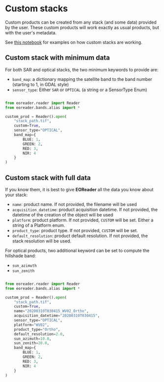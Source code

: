 # Custom stacks

Custom products can be created from any stack (and some data) provided by the user. These custom products will work
exactly as usual products, but with the user's metadata.

See [this notebook](https://eoreader.readthedocs.io/en/latest/notebooks/custom.html) for examples on how custom stacks
are working.

## Custom stack with minimum data

For both SAR and optical stacks, the two minimum keywords to provide are:

- `band_map`: a dictionary mapping the satellite band to the band number (starting to 1, in GDAL style)
- `sensor_type`: Either `SAR` or `OPTICAL` (a string or a SensorType Enum)

```python

from eoreader.reader import Reader
from eoreader.bands.alias import *

custom_prod = Reader().open(
    "stack_path.tif",
    custom=True,
    sensor_type="OPTICAL",
    band_map={
        BLUE: 1,
        GREEN: 2,
        RED: 3,
        NIR: 4
    }
)
```

## Custom stack with full data

If you know them, it is best to give **EOReader** all the data you know about your stack:

- `name`: product name. If not provided, the filename will be used
- `acquisition_datetime`: product acquisition datetime. If not provided, the datetime of the creation of the object will
  be used
- `platform`: product platform. If not provided, `CUSTOM` will be set. Either a string of a Platform enum.
- `product_type`: product type. If not provided, `CUSTOM` will be set.
- `default_resolution`: product default resolution. If not provided, the stack resolution will be used.

For optical products, two additional keyword can be set to compute the hillshade band:

- `sun_azimuth`
- `sun_zenith`

```python

from eoreader.reader import Reader
from eoreader.bands.alias import *

custom_prod = Reader().open(
    "stack_path.tif",
    custom=True,
    name="20200310T030415_WV02_Ortho",
    acquisition_datetime="20200310T030415",
    sensor_type="OPTICAL",
    platform="WV02",
    product_type="Ortho",
    default_resolution=2.0,
    sun_azimuth=10.0,
    sun_zenith=20.0,
    band_map={
        BLUE: 1,
        GREEN: 2,
        RED: 3,
        NIR: 4
    }
)
```